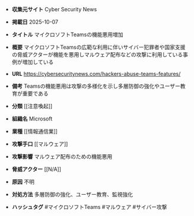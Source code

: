 - **収集元サイト**
Cyber Security News

- **掲載日**
2025-10-07

- **タイトル**
マイクロソフトTeamsの機能悪用増加

- **概要**
マイクロソフトTeamsの広範な利用に伴いサイバー犯罪者や国家支援の脅威アクターが機能を悪用しマルウェア配布などの攻撃に利用している事例が増加している

- **URL**
https://cybersecuritynews.com/hackers-abuse-teams-features/

- **備考**
Teamsの機能悪用は攻撃の多様化を示し多層防御の強化やユーザー教育が重要である

- **分類**
[[注意喚起]]

- **組織名**
Microsoft

- **業種**
[[情報通信業]]

- **攻撃手口**
[[マルウェア]]

- **攻撃影響**
マルウェア配布のための機能悪用

- **脅威アクター**
[[N/A]]

- **原因**
不明

- **対処方法**
多層防御の強化、ユーザー教育、監視強化

- **ハッシュタグ**
#マイクロソフトTeams #マルウェア #サイバー攻撃
